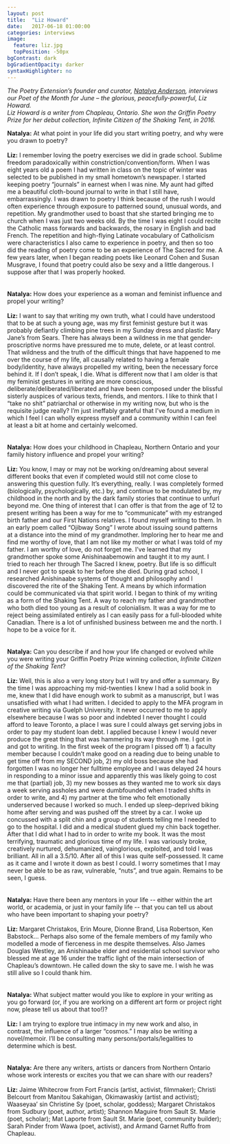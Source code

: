 ```yaml
---
layout: post
title:  "Liz Howard"
date:   2017-06-18 01:00:00
categories: interviews
image:
  feature: liz.jpg
  topPosition: -50px
bgContrast: dark
bgGradientOpacity: darker
syntaxHighlighter: no
---
```


<em>The Poetry Extension’s founder and curator, [Natalya Anderson](http://www.natalyaanderson.com), interviews our Poet of the Month for June – the glorious, peacefully-powerful, Liz Howard.
<br>
Liz Howard is a writer from Chapleau, Ontario. She won the Griffin Poetry Prize for her debut collection, Infinite Citizen of the Shaking Tent, in 2016.</em>

<strong>Natalya:</strong> At what point in your life did you start writing poetry, and why were you drawn to poetry?
<br/><br/>
<strong>Liz:</strong> I remember loving the poetry exercises we did in grade school. Sublime freedom paradoxically within constriction/convention/form. When I was eight years old a poem I had written in class on the topic of winter was selected to be published in my small hometown’s newspaper. I started keeping poetry “journals” in earnest when I was nine. My aunt had gifted me a beautiful cloth-bound journal to write in that I still have, embarrassingly. I was drawn to poetry I think because of the rush I would often experience through exposure to patterned sound, unusual words, and repetition. My grandmother used to boast that she started bringing me to church when I was just two weeks old. By the time I was eight I could recite the Catholic mass forwards and backwards, the rosary in English and bad French. The repetition and high-flying Latinate vocabulary of Catholicism were characteristics I also came to experience in poetry, and then so too did the reading of poetry come to be an experience of The Sacred for me. A few years later, when I began reading poets like Leonard Cohen and Susan Musgrave, I found that poetry could also be sexy and a little dangerous. I suppose after that I was properly hooked.
<br/><br/><br/>
<strong>Natalya:</strong> How does your experience as a woman and feminist influence and propel your writing?
<br/><br/>
<strong>Liz:</strong> I want to say that writing my own truth, what I could have understood that to be at such a young age, was my first feminist gesture but it was probably defiantly climbing pine trees in my Sunday dress and plastic Mary Jane’s from Sears. There has always been a wildness in me that gender-proscriptive norms have pressured me to mute, delete, or at least control. That wildness and the truth of the difficult things that have happened to me over the course of my life, all causally related to having a female body/identity, have always propelled my writing, been the necessary force behind it. If I don’t speak, I die. What is different now that I am older is that my feminist gestures in writing are more conscious, deliberate/deliberated/liberated and have been composed under the blissful sisterly auspices of various texts, friends, and mentors. I like to think that I “take no shit” patriarchal or otherwise in my writing now, but who is the requisite judge really? I’m just ineffably grateful that I’ve found a medium in which I feel I can wholly express myself and a community within I can feel at least a bit at home and certainly welcomed.
<br/><br/><br/>
<strong>Natalya:</strong> How does your childhood in Chapleau, Northern Ontario and your family history influence and propel your writing?
<br/><br/>
<strong>Liz:</strong> You know, I may or may not be working on/dreaming about several different books that even if completed would still not come close to answering this question fully. It’s everything, really. I was completely formed (biologically, psychologically, etc.) by, and continue to be modulated by, my childhood in the north and by the dark family stories that continue to unfurl beyond me. One thing of interest that I can offer is that from the age of 12 to present writing has been a way for me to “communicate” with my estranged birth father and our First Nations relatives. I found myself writing to them. In an early poem called “Ojibway Song” I wrote about issuing sound patterns at a distance into the mind of my grandmother. Imploring her to hear me and find me worthy of love, that I am not like my mother or what I was told of my father. I am worthy of love, do not forget me. I’ve learned that my grandmother spoke some Anishinaabemowin and taught it to my aunt. I tried to reach her through The Sacred I knew, poetry. But life is so difficult and I never got to speak to her before she died.
During grad school, I researched Anishinaabe systems of thought and philosophy and I discovered the rite of the Shaking Tent. A means by which information could be communicated via that spirit world. I began to think of my writing as a form of the Shaking Tent. A way to reach my father and grandmother who both died too young as a result of colonialism. It was a way for me to reject being assimilated entirely as I can easily pass for a full-blooded white Canadian. There is a lot of unfinished business between me and the north. I hope to be a voice for it.
<br/><br/><br/>
<strong>Natalya:</strong> Can you describe if and how your life changed or evolved while you were writing your Griffin Poetry Prize winning collection, <em>Infinite Citizen of the Shaking Tent</em>?
<br/><br/>
<strong>Liz:</strong> Well, this is also a very long story but I will try and offer a summary. By the time I was approaching my mid-twenties I knew I had a solid book in me, knew that I did have enough work to submit as a manuscript, but I was unsatisfied with what I had written. I decided to apply to the MFA program in creative writing via Guelph University. It never occurred to me to apply elsewhere because I was so poor and indebted I never thought I could afford to leave Toronto, a place I was sure I could always get serving jobs in order to pay my student loan debt. I applied because I knew I would never produce the great thing that was hammering its way through me. I got in and got to writing. In the first week of the program I pissed off 1) a faculty member because I couldn’t make good on a reading due to being unable to get time off from my SECOND job, 2) my old boss because she had forgotten I was no longer her fulltime employee and I was delayed 24 hours in responding to a minor issue and apparently this was likely going to cost me that (partial) job, 3) my new bosses as they wanted me to work six days a week serving assholes and were dumbfounded when I traded shifts in order to write, and 4) my partner at the time who felt emotionally underserved because I worked so much. I ended up sleep-deprived biking home after serving and was pushed off the street by a car. I woke up concussed with a split chin and a group of students telling me I needed to go to the hospital. I did and a medical student glued my chin back together. After that I did what I had to in order to write my book. It was the most terrifying, traumatic and glorious time of my life. I was variously broke, creatively nurtured, dehumanized, vainglorious, exploited, and told I was brilliant. All in all a 3.5/10.
After all of this I was quite self-possessed. It came as it came and I wrote it down as best I could. I worry sometimes that I may never be able to be as raw, vulnerable, “nuts”, and true again. Remains to be seen, I guess.
<br/><br/><br/>
<strong>Natalya:</strong> Have there been any mentors in your life -- either within the art world, or academia, or just in your family life -- that you can tell us about who have been important to shaping your poetry?
<br/><br/>
<strong>Liz:</strong> Margaret Christakos, Erin Moure, Dionne Brand, Lisa Robertson, Ken Babstock… Perhaps also some of the female members of my family who modelled a mode of fierceness in me despite themselves. Also James Douglas Westley, an Anishinaabe elder and residential school survivor who blessed me at age 16 under the traffic light of the main intersection of Chapleau’s downtown. He called down the sky to save me. I wish he was still alive so I could thank him.
<br/><br/><br/>
<strong>Natalya:</strong> What subject matter would you like to explore in your writing as you go forward (or, if you are working on a different art form or project right now, please tell us about that too!)?
<br/><br/>
<strong>Liz:</strong> I am trying to explore true intimacy in my new work and also, in contrast, the influence of a larger “cosmos.” I may also be writing a novel/memoir. I’ll be consulting many persons/portals/legalities to determine which is best.
<br/><br/><br/>
<strong>Natalya:</strong>  Are there any writers, artists or dancers from Northern Ontario whose work interests or excites you that we can share with our readers?
<br/><br/>
<strong>Liz:</strong> Jaime Whitecrow from Fort Francis (artist, activist, filmmaker); Christi Belcourt from Manitou Sakahigan, Okimawaskiy (artist and activist); Waaseyaa’ sin Christine Sy (poet, scholar, goddess); Margaret Christakos from Sudbury (poet, author, artist); Shannon Maguire from Sault St. Marie (poet, scholar); Mat Laporte from Sault St. Marie (poet, community builder); Sarah Pinder from Wawa (poet, activist), and Armand Garnet Ruffo from Chapleau.